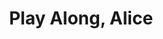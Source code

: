 ---
layout: film
title:  "Play Along, Alice"
alt-title: "Do it Again, Alice"
description: Main page for short horror film DO IT AGAIN ALICE.
production-year:   2016
production-date: 2016-02
synopsis: Alice in horrorland.
header-img: images/PlayAlong_Still5.png
thumbnail: images/PlayAlong_header.jpeg
camera: Canon C100 Mark II
format: "16:9"
location: U.K.
nav:
 - title: Cast & Crew
   link: "#credits"
 - title: Stills
   link: "#stills"
 - title: VFX
   link: "vfx"  
 - title: Watch on CryptTV
   link: https://www.facebook.com/CryptTV/videos/1703342043239672/
   external: true
credits:
 - section-title: CAST
   people: 
     - role:
       name: Lizzie Riach
     - role:
       name: Conall O'Neill
     - role:
       name: Steven Kingaby
     - role:
       name: Lucy Lan Luo
 - section-title: CREW
   people: 
     - role: Written, Directed, </br> Produced, and Edited By
       name: Fahdi Kanavati
     - role: co-Produced by
       name: Peter Owen Brook
     - role: Music by
       name: Cylink <a href="https://soundcloud.com/sanha-lee-4"><span class="glyphicon glyphicon-music"></span></a>
     - role: Director of Photography </br>and Visual Effects
       name: Fahdi Kanavati
     - role: 1st AD
       name: Jackie Beddoe
     - role: Make-up Artist
       name: Farah Shair
     - role: Boom Operator
       name: Peter Owen Brook
running-time: "00:30"
budget: £50
production: Crypt TV and Imperial College TV
stills:
 - link: images/PlayAlong_Still1.png
 - link: images/PlayAlong_Still3.png
 - link: images/PlayAlong_Still9.png
 - link: images/PlayAlong_Still13.png
 - link: images/PlayAlong_Still14.png
 - link: images/PlayAlong_Still18.png
---